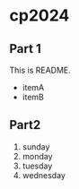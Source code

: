 # cp2024
## Part 1
This is README.
- itemA
- itemB

## Part2
1. sunday
1. monday
1. tuesday
1. wednesday
